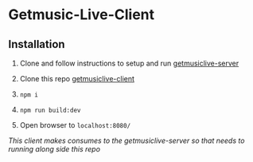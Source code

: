 # Getmusic-Live-Client

## Installation

1. Clone and follow instructions to setup and run [getmusiclive-server](https://github.com/soundglom/getmusiclive-server.git)

2. Clone this repo [getmusiclive-client](https://github.com/soundglom/getmusiclive-client.git)

3. `npm i`

4. `npm run build:dev`

5. Open browser to `localhost:8080/`

*This client makes consumes to the getmusiclive-server so that needs to running along side this repo*